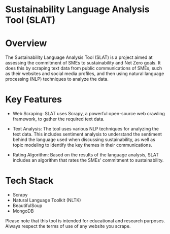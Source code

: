 # Sustainability Language Analysis Tool (SLAT)
# Overview
The Sustainability Language Analysis Tool (SLAT) is a project aimed at assessing the commitment of SMEs to sustainability and Net Zero goals. It does this by scraping text data from public communications of SMEs, such as their websites and social media profiles, and then using natural language processing (NLP) techniques to analyze the data.

# Key Features

* Web Scraping: SLAT uses Scrapy, a powerful open-source web crawling framework, to gather the required text data.

* Text Analysis: The tool uses various NLP techniques for analyzing the text data. This includes sentiment analysis to understand the sentiment behind the language used when discussing sustainability, as well as topic modeling to identify the key themes in their communications.

* Rating Algorithm: Based on the results of the language analysis, SLAT includes an algorithm that rates the SMEs' commitment to sustainability.

# Tech Stack
* Scrapy
* Natural Language Toolkit (NLTK)
* BeautifulSoup
* MongoDB



Please note that this tool is intended for educational and research purposes. Always respect the terms of use of any website you scrape.

